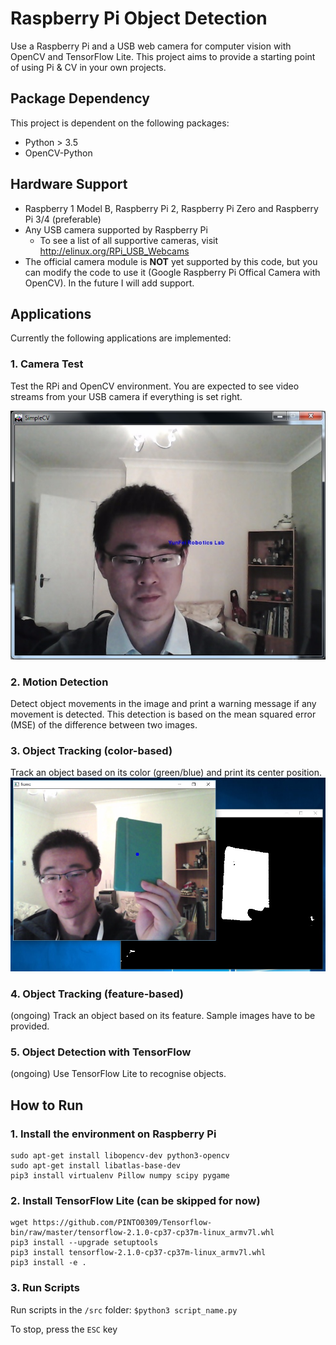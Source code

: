 # Raspberry Pi Object Detection

Use a Raspberry Pi and a USB web camera for computer vision with OpenCV and TensorFlow Lite. This project aims to provide a starting point of using Pi & CV in your own projects.


## Package Dependency
This project is dependent on the following packages:
- Python > 3.5
- OpenCV-Python



## Hardware Support
- Raspberry 1 Model B, Raspberry Pi 2, Raspberry Pi Zero and Raspberry Pi 3/4 (preferable)  
- Any USB camera supported by Raspberry Pi  
  - To see a list of all supportive cameras, visit http://elinux.org/RPi_USB_Webcams
- The official camera module is **NOT** yet supported by this code, but you can modify the code to use it (Google Raspberry Pi Offical Camera with OpenCV). In the future I will add support.


## Applications
Currently the following applications are implemented:

### 1. Camera Test
Test the RPi and OpenCV environment. You are expected to see video streams from your USB camera if everything is set right.

![alt text](./doc/cv_camera_test.jpg)

### 2. Motion Detection
Detect object movements in the image and print a warning message if any movement is detected. This detection is based on the mean squared error (MSE) of the difference between two images.

### 3. Object Tracking (color-based)
Track an object based on its color (green/blue) and print its center position.
![alt text](./doc/cv_object_tracking.jpg)

### 4. Object Tracking (feature-based)
(ongoing) Track an object based on its feature. Sample images have to be provided.

### 5. Object Detection with TensorFlow
(ongoing) Use TensorFlow Lite to recognise objects. 


## How to Run
### 1. Install the environment on Raspberry Pi
```
sudo apt-get install libopencv-dev python3-opencv
sudo apt-get install libatlas-base-dev
pip3 install virtualenv Pillow numpy scipy pygame
```

### 2. Install TensorFlow Lite (can be skipped for now)
```
wget https://github.com/PINTO0309/Tensorflow-bin/raw/master/tensorflow-2.1.0-cp37-cp37m-linux_armv7l.whl
pip3 install --upgrade setuptools
pip3 install tensorflow-2.1.0-cp37-cp37m-linux_armv7l.whl
pip3 install -e .
```

### 3. Run Scripts
Run scripts in the `/src` folder: `$python3 script_name.py`

To stop, press the `ESC` key
